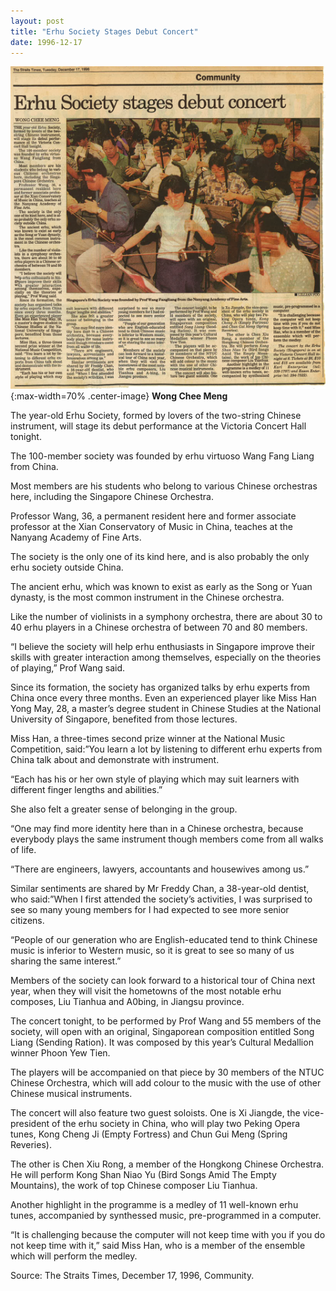 ```yaml
---
layout: post
title: "Erhu Society Stages Debut Concert"
date: 1996-12-17
---
```

![](/files/debut-concert.png){:max-width=70% .center-image}
**Wong Chee Meng**

The year-old Erhu Society, formed by lovers of the two-string Chinese instrument, will stage its debut performance at the Victoria Concert Hall tonight.

The 100-member society was founded by erhu virtuoso Wang Fang Liang from China.

Most members are his students who belong to various Chinese orchestras here, including the Singapore Chinese Orchestra.

Professor Wang, 36, a permanent resident here and former associate professor at the Xian Conservatory of Music in China, teaches at the Nanyang Academy of Fine Arts.

The society is the only one of its kind here, and is also probably the only erhu society outside China.

The ancient erhu, which was known to exist as early as the Song or Yuan dynasty, is the most common instrument in the Chinese orchestra.

Like the number of violinists in a symphony orchestra, there are about 30 to 40 erhu players in a Chinese orchestra of between 70 and 80 members.

“I believe the society will help erhu enthusiasts in Singapore improve their skills with greater interaction among themselves, especially on the theories of playing,” Prof Wang said.

Since its formation, the society has organized talks by erhu experts from China once every three months. Even an experienced player like Miss Han Yong May, 28, a master’s degree student in Chinese Studies at the National University of Singapore, benefited from those lectures.

Miss Han, a three-times second prize winner at the National Music Competition, said:”You learn a lot by listening to different erhu experts from China talk about and demonstrate with instrument.

“Each has his or her own style of playing which may suit learners with different finger lengths and abilities.”

She also felt a greater sense of belonging in the group.

“One may find more identity here than in a Chinese orchestra, because everybody plays the same instrument though members come from all walks of life.

“There are engineers, lawyers, accountants and housewives among us.”

Similar sentiments are shared by Mr Freddy Chan, a 38-year-old dentist, who said:”When I first attended the society’s activities, I was surprised to see so many young members for I had expected to see more senior citizens.

“People of our generation who are English-educated tend to think Chinese music is inferior to Western music, so it is great to see so many of us sharing the same interest.”

Members of the society can look forward to a historical tour of China next year, when they will visit the hometowns of the most notable erhu composes, Liu Tianhua and A0bing, in Jiangsu province.

The concert tonight, to be performed by Prof Wang and 55 members of the society, will open with an original, Singaporean composition entitled Song Liang (Sending Ration). It was composed by this year’s Cultural Medallion winner Phoon Yew Tien.

The players will be accompanied on that piece by 30 members of the NTUC Chinese Orchestra, which will add colour to the music with the use of other Chinese musical instruments.

The concert will also feature two guest soloists. One is Xi Jiangde, the vice-president of the erhu society in China, who will play two Peking Opera tunes, Kong Cheng Ji (Empty Fortress) and Chun Gui Meng (Spring Reveries).

The other is Chen Xiu Rong, a member of the Hongkong Chinese Orchestra. He will perform Kong Shan Niao Yu (Bird Songs Amid The Empty Mountains), the work of top Chinese composer Liu Tianhua.

Another highlight in the programme is a medley of 11 well-known erhu tunes, accompanied by synthessed music, pre-programmed in a computer.

“It is challenging because the computer will not keep time with you if you do not keep time with it,” said Miss Han, who is a member of the ensemble which will perform the medley.

Source: The Straits Times, December 17, 1996, Community.
